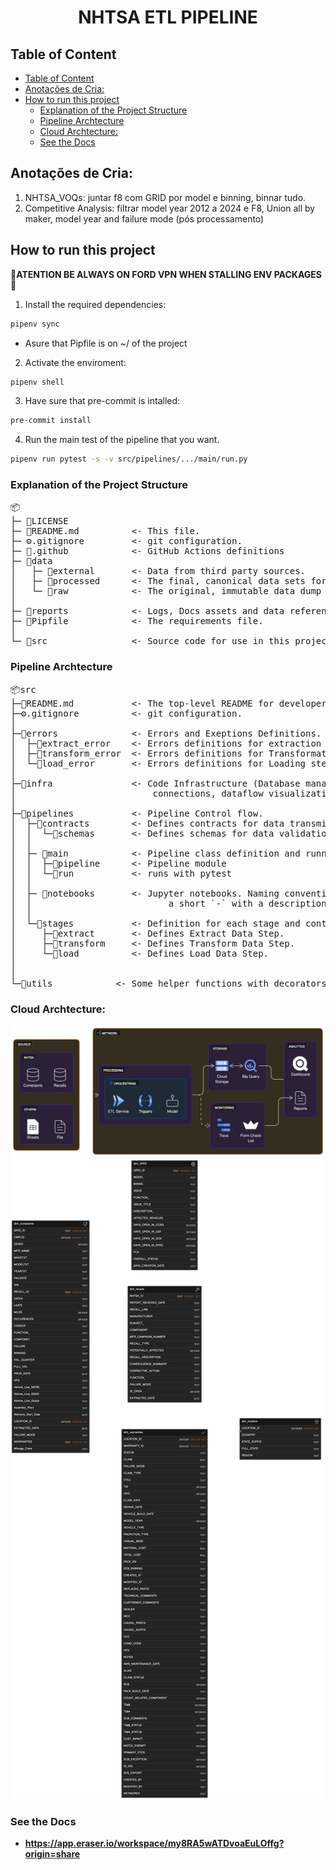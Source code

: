  <h1> <center> NHTSA ETL PIPELINE </center> </h1>

## Table of Content

- [Table of Content](#table-of-content)
- [Anotações de Cria:](#anotações-de-cria)
- [How to run this project](#how-to-run-this-project)
  - [Explanation of the Project Structure](#explanation-of-the-project-structure)
  - [Pipeline Archtecture](#pipeline-archtecture)
  - [Cloud Archtecture:](#cloud-archtecture)
  - [See the Docs](#see-the-docs)

## Anotações de Cria:
1. NHTSA_VOQs: juntar f8 com GRID por model e binning, binnar tudo.
2. Competitive Analysis: filtrar model year 2012 a 2024 e F8, Union all by maker, model year and failure mode (pós processamento) 

## How to run this project

**🚨ATENTION BE ALWAYS ON FORD VPN WHEN STALLING ENV PACKAGES🚨**

1. Install the required dependencies:

```bash
pipenv sync
```
* Asure that Pipfile is on ~/ of the project

2. Activate the enviroment:
```bash
pipenv shell
```

3. Have sure that pre-commit is intalled:

```bash
pre-commit install
```

4. Run the main test of the pipeline that you want.
```bash
pipenv run pytest -s -v src/pipelines/.../main/run.py
```

### Explanation of the Project Structure

<pre>
📦
├─ 📜LICENSE
├─ 📜README.md          <- This file.
├─ ⚙️.gitignore         <- git configuration.
├─ 📂.github            <- GitHub Actions definitions
├─ 📂data
│   ├─ 📂external       <- Data from third party sources.
│   ├─ 📂processed      <- The final, canonical data sets for modeling.
│   └─ 📂raw            <- The original, immutable data dump and system logs.
│
├─ 📂reports            <- Logs, Docs assets and data references.
├─ 📜Pipfile            <- The requirements file.
│
└─ 📂src                <- Source code for use in this project.
</pre>

### Pipeline Archtecture

<pre>
📦src
├─📜README.md           <- The top-level README for developers using this project.
├─⚙️.gitignore          <- git configuration.
│
├─📂errors              <- Errors and Exeptions Definitions.
│  ├─🐍extract_error    <- Errors definitions for extraction step
│  ├─🐍transform_error  <- Errors definitions for Transformation step
│  └─🐍load_error       <- Errors definitions for Loading step
│  
├─📂infra               <- Code Infrastructure (Database management, 3º parties
│                          connections, dataflow visualization, etc).
│
├─📂pipelines           <- Pipeline Control flow.
│  ├─📂contracts        <- Defines contracts for data transmition.
│  │  └─📂schemas       <- Defines schemas for data validation.
│  │
│  ├─ 📂main            <- Pipeline class definition and runner script.
│  │  ├─🐍pipeline      <- Pipeline module
│  │  └─🐍run           <- runs with pytest
│  │
│  ├─ 📂notebooks       <- Jupyter notebooks. Naming convention is a number (for ordering), and
│  │                          a short `-` with a description, ex: `1.0-nhtsa_data_colector.ipynb`.
│  │
│  └─📂stages           <- Definition for each stage and contracts for data transmition.
│     ├─🐍extract       <- Defines Extract Data Step.
│     ├─🐍transform     <- Defines Transform Data Step.
│     └─🐍load          <- Defines Load Data Step.
│   
│    
└─📂utils            <- Some helper functions with decorators and loggers.
</pre>

### Cloud Archtecture:
![GCP](./reports/assets/diagram-export-1-5-2024-12_29_33-PM.svg)
![DATABASE](./reports/assets/diagram-export-3-13-2024-5_07_00-PM.svg)

### See the Docs

- **<https://app.eraser.io/workspace/my8RA5wATDvoaEuLOffg?origin=share>**

